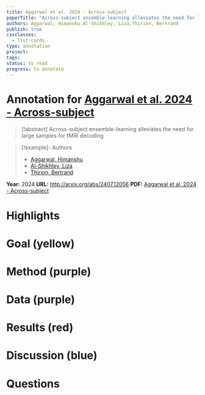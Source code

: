 ```yaml
---
title: Aggarwal et al. 2024 - Across-subject
paperTitle: "Across-subject ensemble-learning alleviates the need for large samples for fMRI decoding"
authors: Aggarwal, Himanshu,Al-Shikhley, Liza,Thirion, Bertrand
publish: true
cssclasses:
  - list-cards
type: annotation
project:
tags:
status: to read
progress: to annotate
---
```

# Annotation for [Aggarwal et al. 2024 - Across-subject](Papers/References/Aggarwal%20et%20al.%202024%20-%20Across-subject)

> [!abstract] Across-subject ensemble-learning alleviates the need for large samples for fMRI decoding

> [!example]- Authors
> - [Aggarwal, Himanshu](Aggarwal%2C%20Himanshu)
> - [Al-Shikhley, Liza](Al-Shikhley%2C%20Liza)
> - [Thirion, Bertrand](Thirion%2C%20Bertrand)

**Year:** 2024
**URL:** http://arxiv.org/abs/2407.12056
**PDF:** [Aggarwal et al. 2024 - Across-subject](Papers/PDFs/Aggarwal%20et%20al.%202024%20-%20Across-subject%20ensemble-learning%20alleviates%20the%20need%20for%20large%20samples%20for%20fMRI%20decoding.pdf)

# Highlights


# Goal (yellow)


# Method (purple)


# Data (purple)


# Results (red)


# Discussion (blue)


# Questions

